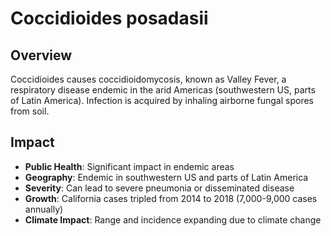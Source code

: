 # Coccidioides posadasii

## Overview

Coccidioides causes coccidioidomycosis, known as Valley Fever, a respiratory disease endemic in the arid Americas (southwestern US, parts of Latin America). Infection is acquired by inhaling airborne fungal spores from soil.

## Impact

- **Public Health**: Significant impact in endemic areas
- **Geography**: Endemic in southwestern US and parts of Latin America
- **Severity**: Can lead to severe pneumonia or disseminated disease
- **Growth**: California cases tripled from 2014 to 2018 (7,000-9,000 cases annually)
- **Climate Impact**: Range and incidence expanding due to climate change
